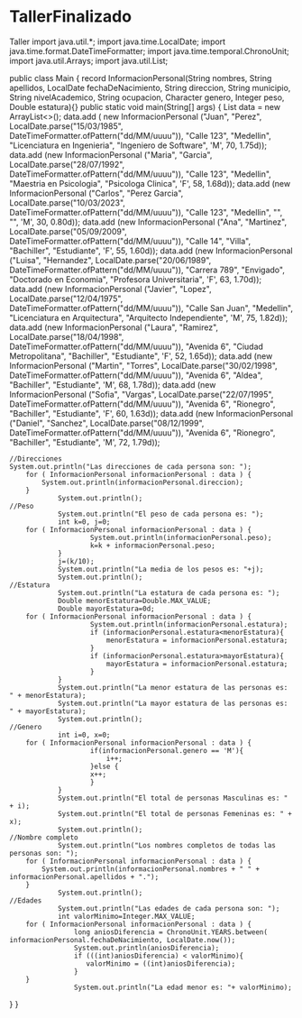 # TallerFinalizado
Taller
import java.util.*;
import java.time.LocalDate;
import java.time.format.DateTimeFormatter;
import java.time.temporal.ChronoUnit;
import java.util.Arrays;
import java.util.List;

public class Main {
  record InformacionPersonal(String nombres, 
                               String apellidos,
                               LocalDate fechaDeNacimiento, 
                               String direccion, 
                               String municipio,
                               String nivelAcademico,
                               String ocupacion, 
                               Character genero, 
                               Integer peso, 
                               Double estatura){}
    public static void main(String[] args) {
      List<InformacionPersonal> data = new ArrayList<>();
  	data.add ( new InformacionPersonal ("Juan",
                                                   "Perez",
                                                   LocalDate.parse("15/03/1985", DateTimeFormatter.ofPattern("dd/MM/uuuu")),
                                                   "Calle 123",
                                                   "Medellin",
                                                   "Licenciatura en Ingenieria",
                                                   "Ingeniero de Software",
                                                   'M',
                                                   70,
                                                   1.75d));
		data.add (new InformacionPersonal ("Maria",
                                                   "Garcia",
                                                   LocalDate.parse("28/07/1992", DateTimeFormatter.ofPattern("dd/MM/uuuu")),
                                                   "Calle 123",
                                                   "Medellin",
                                                   "Maestria en Psicologia",
                                                   "Psicologa Clinica",
                                                   'F',
                                                   58,
                                                   1.68d));
		data.add (new InformacionPersonal ("Carlos",
                                                    "Perez Garcia", 
                                                    LocalDate.parse("10/03/2023", DateTimeFormatter.ofPattern("dd/MM/uuuu")), 
                                                    "Calle 123", 
                                                    "Medellin",
                                                    "",
                                                    "",
                                                    'M', 
                                                    30, 
                                                    0.80d));
		data.add (new InformacionPersonal ("Ana",
                                                    "Martinez", 
                                                    LocalDate.parse("05/09/2009", DateTimeFormatter.ofPattern("dd/MM/uuuu")),
                                                    "Calle 14",
                                                    "Villa", 
                                                    "Bachiller", 
                                                    "Estudiante", 
                                                    'F',
                                                    55, 
                                                    1.60d));
		data.add (new InformacionPersonal ("Luisa", 
                                                    "Hernandez",
                                                    LocalDate.parse("20/06/1989", DateTimeFormatter.ofPattern("dd/MM/uuuu")),
                                                    "Carrera 789", 
                                                    "Envigado", 
                                                    "Doctorado en Economia", 
                                                    "Profesora Universitaria", 
                                                    'F', 
                                                    63, 
                                                    1.70d));
		data.add (new InformacionPersonal ("Javier", 
                                                    "Lopez", 
                                                    LocalDate.parse("12/04/1975", DateTimeFormatter.ofPattern("dd/MM/uuuu")),
                                                    "Calle San Juan", 
                                                    "Medellin", 
                                                    "Licenciatura en Arquitectura", 
                                                    "Arquitecto Independiente", 
                                                    'M', 
                                                    75, 
                                                    1.82d));
		data.add (new InformacionPersonal ("Laura", 
                                                    "Ramirez", 
                                                    LocalDate.parse("18/04/1998", DateTimeFormatter.ofPattern("dd/MM/uuuu")),
                                                    "Avenida 6", 
                                                    "Ciudad Metropolitana", 
                                                    "Bachiller", 
                                                    "Estudiante", 
                                                    'F', 
                                                    52, 
                                                    1.65d));
		data.add (new InformacionPersonal ("Martin", 
                                                    "Torres", 
                                                    LocalDate.parse("30/02/1998", DateTimeFormatter.ofPattern("dd/MM/uuuu")),
                                                    "Avenida 6", 
                                                    "Aldea", 
                                                    "Bachiller", 
                                                    "Estudiante", 
                                                    'M', 
                                                    68, 
                                                    1.78d));
		data.add (new InformacionPersonal ("Sofia", 
                                                    "Vargas", 
                                                    LocalDate.parse("22/07/1995", DateTimeFormatter.ofPattern("dd/MM/uuuu")),
                                                    "Avenida 6", 
                                                    "Rionegro", 
                                                    "Bachiller", 
                                                    "Estudiante", 
                                                    'F', 
                                                    60, 
                                                    1.63d));
		data.add (new InformacionPersonal ("Daniel",
                                                    "Sanchez",
                                                    LocalDate.parse("08/12/1999", DateTimeFormatter.ofPattern("dd/MM/uuuu")),
                                                    "Avenida 6",
                                                    "Rionegro",
                                                    "Bachiller",
                                                    "Estudiante",
                                                    'M',
                                                    72,
                                                    1.79d));
                                                    
    //Direcciones                                                
    System.out.println("Las direcciones de cada persona son: ");
		for ( InformacionPersonal informacionPersonal : data ) {
			System.out.println(informacionPersonal.direccion);
		}
                System.out.println();
    //Peso
                System.out.println("El peso de cada persona es: ");
                int k=0, j=0;
		for ( InformacionPersonal informacionPersonal : data ) {
                        System.out.println(informacionPersonal.peso);
                        k=k + informacionPersonal.peso;
                }
                j=(k/10);
                System.out.println("La media de los pesos es: "+j);
                System.out.println();
    //Estatura
                System.out.println("La estatura de cada persona es: ");
                Double menorEstatura=Double.MAX_VALUE;
                Double mayorEstatura=0d;
		for ( InformacionPersonal informacionPersonal : data ) {
                        System.out.println(informacionPersonal.estatura);
                        if (informacionPersonal.estatura<menorEstatura){
                            menorEstatura = informacionPersonal.estatura;
                        }
                        if (informacionPersonal.estatura>mayorEstatura){
                            mayorEstatura = informacionPersonal.estatura;
                        }
                }
                System.out.println("La menor estatura de las personas es: " + menorEstatura);
                System.out.println("La mayor estatura de las personas es: " + mayorEstatura);
                System.out.println();
    //Genero
                int i=0, x=0;
		for ( InformacionPersonal informacionPersonal : data ) {
                        if(informacionPersonal.genero == 'M'){
                            i++;
                        }else {
                        x++;
                        }
                }
                System.out.println("El total de personas Masculinas es: " + i);
                System.out.println("El total de personas Femeninas es: " + x);
                System.out.println();
    //Nombre completo
                System.out.println("Los nombres completos de todas las personas son: ");
		for ( InformacionPersonal informacionPersonal : data ) {
			System.out.println(informacionPersonal.nombres + " " + informacionPersonal.apellidos + ".");
		}
                System.out.println();
    //Edades 
                System.out.println("Las edades de cada persona son: ");
                int valorMinimo=Integer.MAX_VALUE;
		for ( InformacionPersonal informacionPersonal : data ) {
                    long aniosDiferencia = ChronoUnit.YEARS.between( informacionPersonal.fechaDeNacimiento, LocalDate.now());
                    System.out.println(aniosDiferencia);
                    if (((int)aniosDiferencia) < valorMinimo){
                       valorMinimo = ((int)aniosDiferencia);
                    }
		}
                    System.out.println("La edad menor es: "+ valorMinimo);
  }
}
